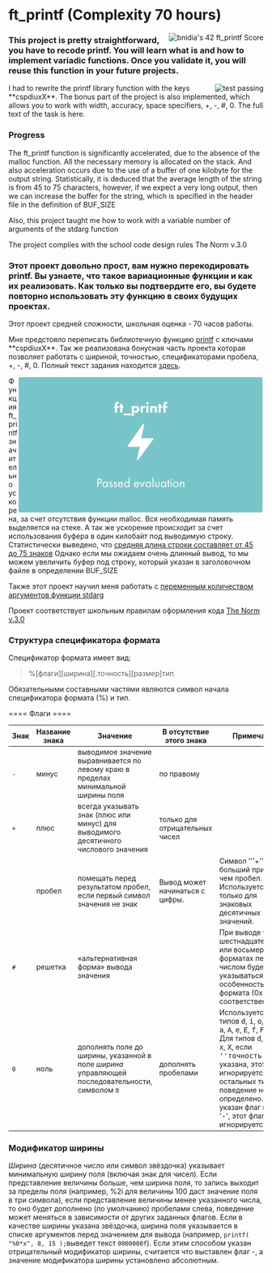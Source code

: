 # ft_printf (Complexity 70 hours)
<img align="right" src="https://badge42.vercel.app/api/v2/cl3enoo9k004009muhk5a94tj/project/2398393" alt="bnidia's 42 ft_printf Score" />

### This project is pretty straightforward, you have to recode printf. You will learn what is and how to implement variadic functions. Once you validate it, you will reuse this function in your future projects.
<img align="right" src="https://github.com/bnidia/ft_printf/blob/master/ft_printf_test.gif" alt="test passing" />
I had to rewrite the printf library function with the keys **cspdiuxX**. The bonus part of the project is also implemented, which allows you to work with width, accuracy, space specifiers, +, -, #, 0. The full text of the task is here.

### Progress

The ft_printf function is significantly accelerated, due to the absence of the malloc function. All the necessary memory is allocated on the stack. And also acceleration occurs due to the use of a buffer of one kilobyte for the output string. Statistically, it is deduced that the average length of the string is from 45 to 75 characters, however, if we expect a very long output, then we can increase the buffer for the string, which is specified in the header file in the definition of BUF_SIZE

Also, this project taught me how to work with a variable number of arguments of the stdarg function

The project complies with the school code design rules The Norm v.3.0

### Этот проект довольно прост, вам нужно перекодировать printf. Вы узнаете, что такое вариационные функции и как их реализовать. Как только вы подтвердите его, вы будете повторно использовать эту функцию в своих будущих проектах.
<p>Этот проект средней сложности, школьная оценка - 70 часов работы.</p>
<p>Мне предстояло переписать библиотечную функцию <a href="https://www.opennet.ru/man.shtml?topic=printf&category=3&russian=0">printf</a> с ключами **cspdiuxX**. Так же реализована бонусная часть проекта которая позволяет работать с шириной, точностью, спецификаторами пробела, +, -, #, 0. Полный текст задания находится <a href="https://github.com/rustem-spb/ft_printf/blob/master/en.subject.pdf">здесь</a>.</p>
<img align="right" alt="Progress" src="https://github.com/bnidia/ft_printf/blob/master/passed.png" />
<p>Функция ft_printf значительно ускорена, за счет отсутствия функции malloc. Вся необходимая память выделяется на стеке. А так же ускорение происходит за счет использования буфера в один килобайт под выводимую строку. Статистически выведено, что <a href="https://ru.wikipedia.org/wiki/%D0%94%D0%BB%D0%B8%D0%BD%D0%B0_%D1%81%D1%82%D1%80%D0%BE%D0%BA%D0%B8">средняя длина строки составляет от 45 до 75 знаков</a> Однако если мы ожидаем очень длинный вывод, то мы можем увеличить буфер под строку, который указан в заголовочном файле в определении BUF_SIZE </p>
<p>Также этот проект научил меня работать с <a href="https://www.opennet.ru/man.shtml?topic=va_arg&category=3&russian=0">переменным количеством аргументов функции stdarg</a></p>
<p>Проект соответствует школьным правилам оформления кода <a href="https://rbellero.notion.site/The-Norm-v-3-0-a32a9f8f32654610b90504289f92e0f1">The Norm v.3.0</a></p>

### Структура спецификатора формата
Спецификатор формата имеет вид:

> %[флаги][ширина][.точность][размер]тип

Обязательными составными частями являются символ начала спецификатора формата (%) и тип.

==== Флаги ====

| Знак           | Название знака | Значение                                                                                                    | В отсутствие этого знака        | Примечание                                                                                                                                                                                                                                                                                                                                                                                                                                           |
|----------------|----------------|-------------------------------------------------------------------------------------------------------------|---------------------------------|------------------------------------------------------------------------------------------------------------------------------------------------------------------------------------------------------------------------------------------------------------------------------------------------------------------------------------------------------------------------------------------------------------------------------------------------------|
| <code>-</code> | минус          | выводимое значение выравнивается по левому краю в пределах минимальной ширины поля                          | по правому                      |                                                                                                                                                                                                                                                                                                                                                                                                                                                      |
| <code>+</code> | плюс           | всегда указывать знак (плюс или минус) для выводимого десятичного числового значения                        | только для отрицательных чисел  |                                                                                                                                                                                                                                                                                                                                                                                                                                                      |
| <code> </code> | пробел         | помещать перед результатом пробел, если первый символ значения не знак                                      | Вывод может начинаться с цифры. | Символ '''+''' имеет больший приоритет, чем пробел. Используется только для знаковых десятичных значений.                                                                                                                                                                                                                                                                                                                                            |
| <code>#</code> | решетка        | «альтернативная форма» вывода значения                                                                      |                                 | При выводе чисел в шестнадцатеричном или восьмеричном форматах перед числом будет указываться особенность формата (0x или 0 соответственно).                                                                                                                                                                                                                                                                                                         |
| <code>0</code> | ноль           | дополнять поле до ширины, указанной в поле *ширина* управляющей последовательности, символом <code>0</code> | дополнять пробелами             | Используется для типов <tt>d</tt>, <tt>i</tt>, <tt>o</tt>, <tt>u</tt>, <tt>x</tt>, <tt>X</tt>, <tt>a</tt>, <tt>A</tt>, <tt>e</tt>, <tt>E</tt>, <tt>f</tt>, <tt>F</tt>, <tt>g</tt>, <tt>G</tt>. Для типов <tt>d</tt>, <tt>i</tt>, <tt>o</tt>, <tt>u</tt>, <tt>x</tt>, <tt>X</tt>, если <tt>''точность''</tt> указана, этот флаг игнорируется. Для остальных типов поведение не определено. Если указан флаг минус '-', этот флаг так же игнорируется. |

### Модификатор ширины

*Ширина* (десятичное число или символ звёздочка) указывает минимальную ширину 
поля (включая знак для чисел). Если представление величины больше, чем 
ширина поля, то запись выходит за пределы поля (например, %2i для величины 
100 даст значение поля в три символа), если представление величины менее 
указанного числа, то оно будет дополнено (по умолчанию) пробелами слева, поведение может меняться в зависимости от других заданных флагов. Если в качестве ширины указана звёздочка, ширина поля указывается в списке аргументов перед значением для вывода (например, <code>printf( "%0*x", 8, 15 );</code>выведет текст <code>0000000f</code>). Если этим способом указан отрицательный модификатор ширины, считается что выставлен флаг -, а значение модификатора ширины установлено абсолютным.
